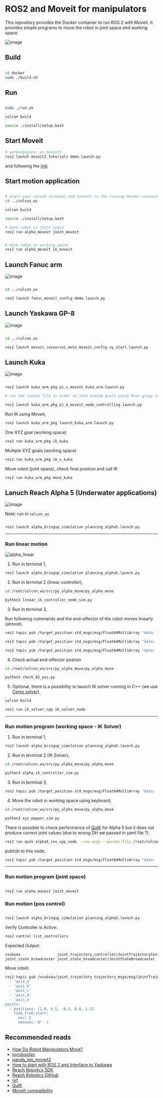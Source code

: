 # ROS2 and Moveit for manipulators

This repository provides the Docker container to run ROS 2 with Moveit. It provides simple programs to move the robot in joint space and working space.

![image](https://github.com/user-attachments/assets/2f5a92f5-3bbf-4154-aa1f-27a02604aeca)


## Build

```bash

cd docker
sudo ./build.sh

```

## Run

 ```bash
 
sudo ./run.sh

colcon build

source ./install/setup.bash

```
## Start Moveit 

```bash
# workingspace: ws_moveit2
ros2 launch moveit2_tutorials demo.launch.py

```
and following the [link](https://moveit.picknik.ai/main/doc/tutorials/quickstart_in_rviz/quickstart_in_rviz_tutorial.html)


## Start motion application

```bash

# start your second terminal and connect to the running Docker container
cd ../colcon_ws

colcon build

source ./install/setup.bash

# move robot in joint space
ros2 run alpha_moveit joint_moveit


# move robot in working space
ros2 run alpha_moveit ik_moveit

```


## Launch Fanuc arm

![image](https://github.com/user-attachments/assets/dc2a3afb-a89b-45f0-9e1d-6ce4d26c9bb2)


```bash

cd ../colcon_ws

ros2 launch fanuc_moveit_config demo.launch.py

```

## Launch Yaskawa GP-8

![image](https://github.com/user-attachments/assets/63add41d-ed58-44b4-8246-7ed3afeb93b9)

```bash

cd ../colcon_ws

ros2 launch moveit_resources_moto_moveit_config xy_start.launch.py

```

## Launch Kuka

![image](https://github.com/user-attachments/assets/fb348660-1ba1-4d10-bac4-bfe73821b946)

```bash

ros2 launch kuka_arm_pkg p1_c_moveit_kuka_arm.launch.py

# run the launch file in order to send custom goals using Move group interface

ros2 launch kuka_arm_pkg p1_d_moveit_node_controlling.launch.py

```

Run IK using Moveit,


```bash
ros2 launch kuka_arm_pkg launch_kuka_arm.launch.py
```
One XYZ goal (working space)

```bash
ros2 run kuka_arm_pkg ik_kuka
```
Multiple XYZ goals (working space)

```bash
ros2 run kuka_arm_pkg ik_x_kuka
```

Move robot (joint space), check final position and call IK

```bash
ros2 run kuka_arm_pkg move_kuka
```

## Lanuch Reach Alpha 5 (Underwater applications)

![image](https://github.com/user-attachments/assets/c96894ef-4340-4971-a956-72b04afe626c)


Note: run in ```colcon_ws```

```bash

ros2 launch alpha_bringup_simulation planning_alpha5.launch.py

```

---
### Run linear motion

![alpha_linear](https://github.com/user-attachments/assets/83da7c35-4be5-46ff-9a7f-836392849a04)


1. Run in terminal 1,

```bash
ros2 launch alpha_bringup_simulation planning_alpha5.launch.py

```

2. Run in terminal 2 (linear controller),

```bash
cd /root/colcon_ws/src/py_alpha_move/py_alpha_move

python3 linear_ik_controller_node_sim.py

```

3. Run in terminal 3,

Run following commands and the end-effector of the robot moves linearly (almost).


```bash
ros2 topic pub /target_position std_msgs/msg/Float64MultiArray "data: [0.2, 0.3, 0.0]" -1

ros2 topic pub /target_position std_msgs/msg/Float64MultiArray "data: [0.2, -0.3, 0.0]" -1

ros2 topic pub /target_position std_msgs/msg/Float64MultiArray "data: [0.3, 0.0, 0.0]" -1

```

4. Check actual end-effector postion

``` bash
cd /root/colcon_ws/src/py_alpha_move/py_alpha_move

python3 check_EE_pos.py
```

5. Optional, there is a possibility to launch IK solver running in C++ (we use [Ceres solver](http://ceres-solver.org/)),


``` bash
colcon build

ros2 run ik_solver_cpp ik_solver_node
```

---

### Run motion program (working space - IK Solver)


1. Run in terminal 1,

```bash
ros2 launch alpha_bringup_simulation planning_alpha5.launch.py

```

2. Run in terminal 2 (IK Solver),

```bash
cd /root/colcon_ws/src/py_alpha_move/py_alpha_move

python3 alpha_ik_controller_sim.py

```

3. Run in terminal 3,

```bash
ros2 topic pub /target_position std_msgs/msg/Float64MultiArray "data: [0.19, -0.07, 0.03]" -1

```

4. Move the robot in working space using keyboard,

```bash
cd /root/colcon_ws/src/py_alpha_move/py_alpha_move

python3 xyz_mapper_sim.py

```

There is possible to check performance of [QuIK](https://github.com/steffanlloyd/quik.git) for Alpha 5 but it does not produce correct joint values (due to wrong DH we passed in yaml file ?).

```bash
ros2 run quik alpha5_ros_cpp_node --ros-args --params-file /root/colcon_ws/src/quik/config/alpha5.yaml
```

publish to this node,


```bash
ros2 topic pub /target_position std_msgs/msg/Float64MultiArray "data: [0.19, -0.07, 0.03]" -1

```


---

### Run motion program (joint space)

```bash

ros2 run alpha_moveit joint_moveit

```

### Run motion (pos control)

```bash

ros2 launch alpha_bringup_simulation planning_alpha5.launch.py

```

Verify Controller is Active:

```bash
ros2 control list_controllers
```

Expected Output:
```bash
xsubsea                 joint_trajectory_controller/JointTrajectoryController  active
joint_state_broadcaster joint_state_broadcaster/JointStateBroadcaster          active

```

Move robot:

```bash
ros2 topic pub /xsubsea/joint_trajectory trajectory_msgs/msg/JointTrajectory "joint_names:
  - 'axis_a'
  - 'axis_b'
  - 'axis_c'
  - 'axis_d'
  - 'axis_e'
points:
  - positions: [1.0, 0.5, -0.5, 0.0, 1.5]
    time_from_start:
      sec: 2
      nanosec: 0" -1
```



## Recommended reads

- [How Do Robot Manipulators Move?](https://roboticseabass.com/2024/06/30/how-do-robot-manipulators-move/)
- [pyroboplan](https://github.com/sea-bass/pyroboplan)
- [panda_ign_moveit2](https://github.com/AndrejOrsula/panda_ign_moveit2/tree/humble_devel)
- [How to start with ROS 2 and Interface to Yaskawa](https://github.com/YaskawaEurope/ros2-starter-for-yaskawa-robots)
- [Reach Robotics SDK](https://reach-robotics.github.io/reach_robotics_sdk/index.html#)
- [Reach Robotics GitHub](https://github.com/Reach-Robotics)
- [ref](https://github.com/Robotisim/robotic_arms_ROS2/wiki/Project-%231:-Kuka-6DOF-Moveit2)
- [QuIK](https://github.com/steffanlloyd/quik.git)
- [MoveIt compatibility](https://picknik.ai/hardware-ecosystem/)
